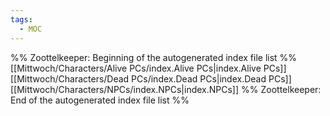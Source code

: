 ```yaml
---
tags:
  - MOC
---
```

%% Zoottelkeeper: Beginning of the autogenerated index file list  %%
 [[Mittwoch/Characters/Alive PCs/index.Alive PCs|index.Alive PCs]]
 [[Mittwoch/Characters/Dead PCs/index.Dead PCs|index.Dead PCs]]
 [[Mittwoch/Characters/NPCs/index.NPCs|index.NPCs]]
%% Zoottelkeeper: End of the autogenerated index file list  %%

